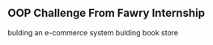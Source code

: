 OOP Challenge From Fawry Internship
-----------------------------------
bulding an e-commerce system
bulding book store
